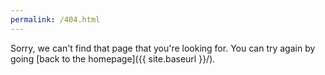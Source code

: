 ```yaml
---
permalink: /404.html
---
```


Sorry, we can't find that page that you're looking for. You can try again by going [back to the homepage]({{ site.baseurl }}/).
